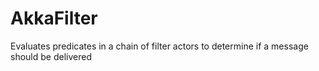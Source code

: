 AkkaFilter
==========

Evaluates predicates in a chain of filter actors to determine if a message should be delivered